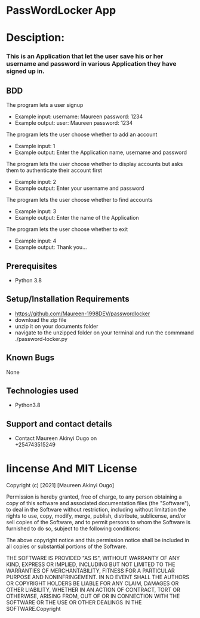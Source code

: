 # PassWordLocker App
# Desciption:
### This is an Application that let the user save his or her username and password in various Application they have signed up in.
## BDD
The program lets a user signup
* Example input: username: Maureen password: 1234
* Example output: user: Maureen password: 1234

The program lets the user choose whether to add an account
* Example input: 1
* Example output: Enter the Application name, username and password

The program lets the user choose whether to display accounts but asks them to authenticate their account first
* Example input: 2
* Example output: Enter your username and password

The program lets the user choose whether to find accounts
* Example input: 3
* Example output: Enter the name of the Application

The program lets the user choose whether to exit
* Example input: 4
* Example output: Thank you...

## Prerequisites
* Python 3.8

## Setup/Installation Requirements
* https://github.com/Maureen-1998DEV/passwordlocker
* download the zip file
* unzip it on your documents folder
* navigate to the unzipped folder on your terminal and run the commmand ./password-locker.py
## Known Bugs
None
## Technologies used
* Python3.8
## Support and contact details
* Contact Maureen Akinyi Ougo on      
+254743515249

# lincense And MIT License

Copyright (c) [2021] [Maureen Akinyi Ougo]

Permission is hereby granted, free of charge, to any person obtaining a copy of this software and associated documentation files (the "Software"), to deal in the Software without restriction, including without limitation the rights to use, copy, modify, merge, publish, distribute, sublicense, and/or sell copies of the Software, and to permit persons to whom the Software is furnished to do so, subject to the following conditions:

The above copyright notice and this permission notice shall be included in all copies or substantial portions of the Software.

THE SOFTWARE IS PROVIDED "AS IS", WITHOUT WARRANTY OF ANY KIND, EXPRESS OR IMPLIED, INCLUDING BUT NOT LIMITED TO THE WARRANTIES OF MERCHANTABILITY, FITNESS FOR A PARTICULAR PURPOSE AND NONINFRINGEMENT. IN NO EVENT SHALL THE AUTHORS OR COPYRIGHT HOLDERS BE LIABLE FOR ANY CLAIM, DAMAGES OR OTHER LIABILITY, WHETHER IN AN ACTION OF CONTRACT, TORT OR OTHERWISE, ARISING FROM, OUT OF OR IN CONNECTION WITH THE SOFTWARE OR THE USE OR OTHER DEALINGS IN THE SOFTWARE.Copyright
